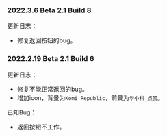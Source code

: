 ### 2022.3.6 Beta 2.1 Build 8

更新日志：

- 修复返回按钮的bug。

### 2022.2.19 Beta 2.1 Build 6

更新日志：

- 修复不能正常返回的bug。
- 增加icon，背景为`Komi Republic`，前景为`华小科_点赞`。

已知Bug：

- 返回按钮不工作。